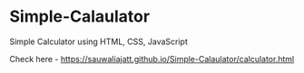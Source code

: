 # Simple-Calaulator
Simple Calculator using HTML, CSS, JavaScript

Check here - https://sauwaliajatt.github.io/Simple-Calaulator/calculator.html
